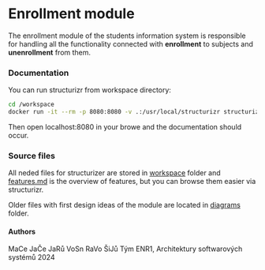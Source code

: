 
# Enrollment module

The enrollment module of the students information system is responsible for handling all the functionality connected with **enrollment** to subjects and **unenrollment** from them. 

### Documentation

You can run structurizr from workspace directory: 

```bash
cd /workspace
docker run -it --rm -p 8080:8080 -v .:/usr/local/structurizr structurizr/lite
```
Then open localhost:8080 in your browe and the documentation should occur.

### Source files
All neded files for structurizer are stored in [workspace](/workspace/) folder and [features.md](/features.md) is the overview of features, but you can browse them easier via structurizr.

Older files with first design ideas of the module  are located in [diagrams](/diagrams/) folder.
 
#### Authors
MaCe
JaČe
JaRů
VoSn
RaVo
ŠiJů
Tým ENR1, Architektury softwarových systémů 2024
